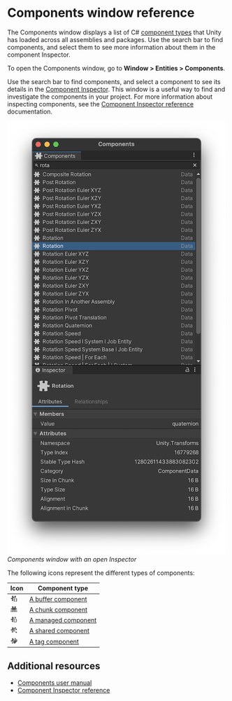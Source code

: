 # Components window reference

The Components window displays a list of C# [component types](components-type.md) that Unity has loaded across all assemblies and packages. Use the search bar to find components, and select them to see more information about them in the component Inspector.

To open the Components window, go to **Window &gt; Entities &gt; Components**. 

Use the search bar to find components, and select a component to see its details in the [Component Inspector](editor-component-inspector.md). This window is a useful way to find and investigate the components in your project. For more information about inspecting components, see the [Component Inspector reference](editor-component-inspector.md) documentation.

![](images/editor-components-window.png)<br/>_Components window with an open Inspector_

The following icons represent the different types of components:

|**Icon**|**Component type**|
|---|---|
|![](images/editor-buffer-component.png)| [A buffer component](components-buffer.md)|
|![](images/editor-chunk-component.png)| [A chunk component](components-chunk.md)|
|![](images/editor-managed-component.png)| [A managed component](components-managed.md)|
|![](images/editor-shared-component.png)| [A shared component](components-shared.md)|
|![](images/editor-tag-component.png)| [A tag component](components-tag.md)|


## Additional resources

* [Components user manual](concepts-components.md)
* [Component Inspector reference](editor-component-inspector.md)